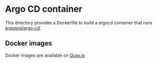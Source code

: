 # Argo CD container

This directory provides a Dockerfile to build a argocd container
that runs [argoproj/argo-cd](https://github.com/argoproj/argo-cd).

## Docker images

Docker images are available on [Quay.io](https://quay.io/repository/cybozu/argocd)
